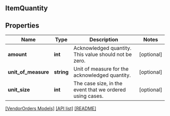## ItemQuantity

## Properties

Name | Type | Description | Notes
------------ | ------------- | ------------- | -------------
**amount** | **int** | Acknowledged quantity. This value should not be zero. | [optional]
**unit_of_measure** | **string** | Unit of measure for the acknowledged quantity. | [optional]
**unit_size** | **int** | The case size, in the event that we ordered using cases. | [optional]

[[VendorOrders Models]](../) [[API list]](../../Api) [[README]](../../../README.md)
